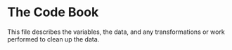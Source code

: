 # The Code Book
This file describes the variables, the data, and any transformations or work performed to clean up the data.